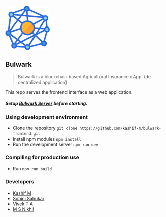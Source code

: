 ![](https://github.com/kashif-m/bulwark-frontend/blob/master/src/assets/images/bulwarklogo.svg?raw=true)

## Bulwark
> Bulwark is a blockchain based Agricultural Insurance dApp. (de-centralized application)

This repo serves the frontend interface as a web application.

##### Setup [Bulwark Server](https://github.com/vivek32ta/bulwark-backend) before starting.

### Using development environment
- Clone the repository `git clone https://github.com/kashif-m/bulwark-frontend.git`
- Install npm modules `npm install`
- Run the development server `npm run dev`

### Compiling for production use
- Run `npm run build`

### Developers
* [Kashif M](https://github.com/kashif-m)
* [Sohini Sahukar](https://github.com/sohinisahukar)
* [Vivek T A](https://github.com/vivek32ta)
* [M S Nikhil](https://github.com/msnikhil03)
